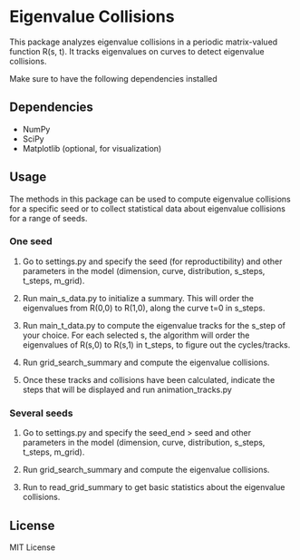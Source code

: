 # Eigenvalue Collisions

This package analyzes eigenvalue collisions in a periodic matrix-valued function R(s, t). It tracks eigenvalues on curves to detect eigenvalue collisions.

Make sure to have the following dependencies installed

## Dependencies
- NumPy
- SciPy
- Matplotlib (optional, for visualization)

## Usage

The methods in this package can be used to compute eigenvalue collisions for a specific seed
or to collect statistical data about eigenvalue collisions for a range of seeds.

### One seed

1. Go to settings.py and specify the seed (for reproductibility) 
and other parameters in the model (dimension, curve, distribution, s_steps, t_steps, m_grid).

2. Run main_s_data.py to initialize a summary. This will order the eigenvalues from
R(0,0) to R(1,0), along the curve t=0 in s_steps.

3. Run main_t_data.py to compute the eigenvalue tracks for the s_step of your choice. 
For each selected s, the algorithm will order the eigenvalues of
R(s,0) to R(s,1) in t_steps, to figure out the cycles/tracks.

4. Run grid_search_summary and compute the eigenvalue collisions. 

5. Once these tracks and collisions have been calculated, indicate the steps that will be displayed and run animation_tracks.py

### Several seeds

1. Go to settings.py and specify the seed_end > seed 
and other parameters in the model (dimension, curve, distribution, s_steps, t_steps, m_grid).

2. Run grid_search_summary and compute the eigenvalue collisions. 

3. Run to read_grid_summary to get basic statistics about the eigenvalue collisions. 

## License
MIT License



